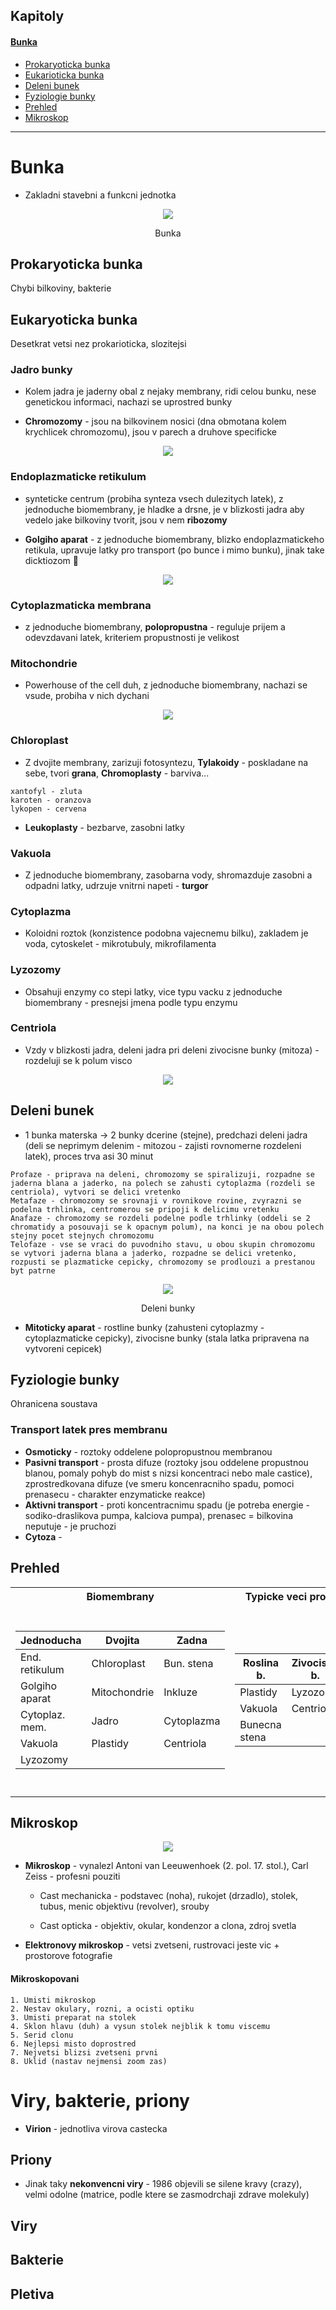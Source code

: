 ## Kapitoly

#### <a href="https://github.com/scraptechguy/Engineering/blob/main/Biology/Biologie.md#bunka">Bunka</a>
+ <a href="https://github.com/scraptechguy/Engineering/blob/main/Biology/Biologie.md#prokaryoticka-bunka">Prokaryoticka bunka</a>
+ <a href="https://github.com/scraptechguy/Engineering/blob/main/Biology/Biologie.md#eukaryoticka-bunka">Eukarioticka bunka</a>
+ <a href="https://github.com/scraptechguy/Engineering/blob/main/Biology/Biologie.md#deleni-bunek">Deleni bunek</a>
+ <a href="https://github.com/scraptechguy/Engineering/blob/main/Biology/Biologie.md#fyziologie-bunky">Fyziologie bunky</a>
+ <a href="https://github.com/scraptechguy/Engineering/blob/main/Biology/Biologie.md#prehled">Prehled</a>
+ <a href="https://github.com/scraptechguy/Engineering/blob/main/Biology/Biologie.md#mikroskop">Mikroskop</a>

****

# Bunka

+ Zakladni stavebni a funkcni jednotka

<div align="center">
    <img src="https://upload.wikimedia.org/wikipedia/commons/thumb/5/58/Animal_cell_structure_cs.svg/2560px-Animal_cell_structure_cs.svg.png">

Bunka
</div>

## Prokaryoticka bunka 

Chybi bilkoviny, bakterie

## Eukaryoticka bunka

Desetkrat vetsi nez prokarioticka, slozitejsi 

### Jadro bunky

+ Kolem jadra je jaderny obal z nejaky membrany, ridi celou bunku, nese genetickou informaci, nachazi se uprostred bunky

+ **Chromozomy** - jsou na bilkovinem nosici (dna obmotana kolem krychlicek chromozomu), jsou v parech a druhove specificke 

<div align="center">
    <img src="https://external-content.duckduckgo.com/iu/?u=http%3A%2F%2Fwww.zivocisnabunka.estranky.cz%2Fimg%2Fmid%2F9%2Fjadro-bunky.png.jpg&f=1&nofb=1">
</div>

### Endoplazmaticke retikulum

+ synteticke centrum (probiha synteza vsech dulezitych latek), z jednoduche biomembrany, je hladke a drsne, je v blizkosti jadra aby vedelo jake bilkoviny tvorit, jsou v nem **ribozomy**

+ **Golgiho aparat** - z jednoduche biomembrany, blizko endoplazmatickeho retikula, upravuje latky pro transport (po bunce i mimo bunku), jinak take dicktiozom 🤨

<div align="center">
    <img src="https://external-content.duckduckgo.com/iu/?u=https%3A%2F%2Fbiopedia.sk%2Fimages%2Fstruktura-endoplazmatickeho-retikula.png%3Fid%3Df31306f08d619d796a400127ebe3dead&f=1&nofb=1">
</div>

### Cytoplazmaticka membrana 

+ z jednoduche biomembrany, **polopropustna** - reguluje prijem a odevzdavani latek, kriteriem propustnosti je velikost

### Mitochondrie

+ Powerhouse of the cell duh, z jednoduche biomembrany, nachazi se vsude, probiha v nich dychani

<div align="center">
    <img src="https://upload.wikimedia.org/wikipedia/commons/thumb/d/d2/Mitochondrion_structure.svg/700px-Mitochondrion_structure.svg.png">
</div>

### Chloroplast 

+ Z dvojite membrany, zarizuji fotosyntezu, **Tylakoidy** - poskladane na sebe, tvori **grana**, **Chromoplasty** - barviva...

```
xantofyl - zluta
karoten - oranzova
lykopen - cervena
```

+ **Leukoplasty** - bezbarve, zasobni latky

### Vakuola

+ Z jednoduche biomembrany, zasobarna vody, shromazduje zasobni a odpadni latky, udrzuje vnitrni napeti - **turgor** 

### Cytoplazma

+ Koloidni roztok (konzistence podobna vajecnemu bilku), zakladem je voda, cytoskelet - mikrotubuly, mikrofilamenta

### Lyzozomy

+ Obsahuji enzymy co stepi latky, vice typu vacku z jednoduche biomembrany - presnejsi jmena podle typu enzymu

### Centriola

+ Vzdy v blizkosti jadra, deleni jadra pri deleni zivocisne bunky (mitoza) - rozdeluji se k polum visco

<div align="center">
    <img src="https://upload.wikimedia.org/wikipedia/commons/thumb/6/6f/Centriole-en.svg/640px-Centriole-en.svg.png">
</div>

## Deleni bunek

+ 1 bunka materska -> 2 bunky dcerine (stejne), predchazi deleni jadra (deli se neprimym delenim - mitozou - zajisti rovnomerne rozdeleni latek), proces trva asi 30 minut

```
Profaze - priprava na deleni, chromozomy se spiralizuji, rozpadne se jaderna blana a jaderko, na polech se zahusti cytoplazma (rozdeli se centriola), vytvori se delici vretenko
Metafaze - chromozomy se srovnaji v rovnikove rovine, zvyrazni se podelna trhlinka, centromerou se pripoji k delicimu vretenku
Anafaze - chromozomy se rozdeli podelne podle trhlinky (oddeli se 2 chromatidy a posouvaji se k opacnym polum), na konci je na obou polech stejny pocet stejnych chromozomu
Telofaze - vse se vraci do puvodniho stavu, u obou skupin chromozomu se vytvori jaderna blana a jaderko, rozpadne se delici vretenko, rozpusti se plazmaticke cepicky, chromozomy se prodlouzi a prestanou byt patrne
```

<div align="center">
    <img src="https://upload.wikimedia.org/wikipedia/commons/thumb/d/df/Three_cell_growth_types.svg/440px-Three_cell_growth_types.svg.png">

Deleni bunky
</div>

+ **Mitoticky aparat** - rostline bunky (zahusteni cytoplazmy - cytoplazmaticke cepicky), zivocisne bunky (stala latka pripravena na vytvoreni cepicek)

## Fyziologie bunky

Ohranicena soustava 

### Transport latek pres membranu

+ **Osmoticky** - roztoky oddelene polopropustnou membranou
+ **Pasivni transport** - prosta difuze (roztoky jsou oddelene propustnou blanou, pomaly pohyb do mist s nizsi koncentraci nebo male castice), zprostredkovana difuze (ve smeru koncenracniho spadu, pomoci prenasecu - charakter enzymaticke reakce) 
+ **Aktivni transport** - proti koncentracnimu spadu (je potreba energie - sodiko-draslikova pumpa, kalciova pumpa), prenasec = bilkovina neputuje - je pruchozi
+ **Cytoza** - 

## Prehled

<table>
<tr><th>Biomembrany</th><th>Typicke veci pro...</th></th><th>Slovnik</tr>
<tr><td>

| Jednoducha     | Dvojita          | Zadna           |
|----------------|------------------|-----------------|
| End. retikulum | Chloroplast      | Bun. stena      |
| Golgiho aparat | Mitochondrie     | Inkluze         |
| Cytoplaz. mem. | Jadro            | Cytoplazma      |
| Vakuola        | Plastidy         | Centriola       |
| Lyzozomy       |                  |                 |

</td><td>

| Roslina b.     | Zivocisna b.     | 
|----------------|------------------|
| Plastidy       | Lyzozomy         |
| Vakuola        | Centriola        |
| Bunecna stena  |                  |

</td><td>

**Bunecne inkluze** - vzduchove castecky,krystalky, ...

**Plazmidy** - da se s nimi manipulovat

**Bakteriochlorofyl** - ulozeny ve vaccich

**Kompartnemnty** - prostory v bunce

</td></tr> </table>


## Mikroskop

<div align="center">
    <img src="https://external-content.duckduckgo.com/iu/?u=https%3A%2F%2Fwww.sszdra-karvina.cz%2Fbunka%2Ffy%2F03lupmi%2Fobr%2Fmikobr.jpg&f=1&nofb=1">
</div>

+ **Mikroskop** - vynalezl Antoni van Leeuwenhoek (2. pol. 17. stol.), Carl Zeiss - profesni pouziti

    + Cast mechanicka - podstavec (noha), rukojet (drzadlo), stolek, tubus, menic objektivu (revolver), srouby

    + Cast opticka - objektiv, okular, kondenzor a clona, zdroj svetla

+ **Elektronovy mikroskop** - vetsi zvetseni, rustrovaci jeste vic + prostorove fotografie

#### Mikroskopovani

```
1. Umisti mikroskop
2. Nestav okulary, rozni, a ocisti optiku
3. Umisti preparat na stolek
4. Sklon hlavu (duh) a vysun stolek nejblik k tomu viscemu
5. Serid clonu
6. Nejlepsi misto doprostred
7. Nejvetsi blizsi zvetseni prvni
8. Uklid (nastav nejmensi zoom zas)
```

# Viry, bakterie, priony

+ **Virion** - jednotliva virova castecka

## Priony

+ Jinak taky **nekonvencni viry** - 1986 objevili se silene kravy (crazy), velmi odolne (matrice, podle ktere se zasmodrchaji zdrave molekuly)

## Viry

## Bakterie

## Pletiva

